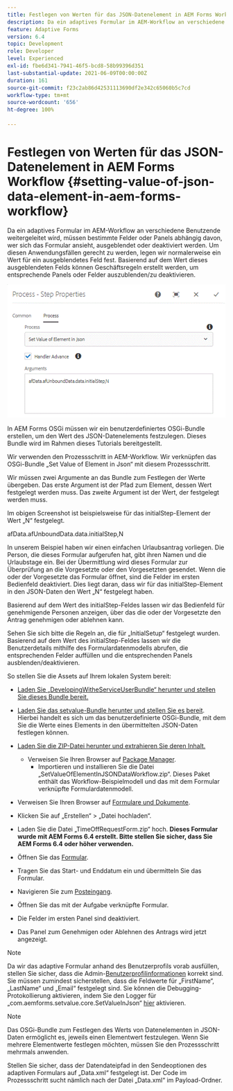 ```yaml
---
title: Festlegen von Werten für das JSON-Datenelement in AEM Forms Workflow
description: Da ein adaptives Formular im AEM-Workflow an verschiedene Benutzende weitergeleitet wird, müssen bestimmte Felder oder Panels abhängig davon, wer sich das Formular ansieht, ausgeblendet oder deaktiviert werden. Um diesen Anwendungsfällen gerecht zu werden, legen wir normalerweise ein Wert für ein ausgeblendetes Feld fest. Basierend auf dem Wert dieses ausgeblendeten Felds können Geschäftsregeln erstellt werden, um entsprechende Panels oder Felder auszublenden/zu deaktivieren.
feature: Adaptive Forms
version: 6.4
topic: Development
role: Developer
level: Experienced
exl-id: fbe6d341-7941-46f5-bcd8-58b99396d351
last-substantial-update: 2021-06-09T00:00:00Z
duration: 161
source-git-commit: f23c2ab86d42531113690df2e342c65060b5c7cd
workflow-type: tm+mt
source-wordcount: '656'
ht-degree: 100%

---
```


# Festlegen von Werten für das JSON-Datenelement in AEM Forms Workflow {#setting-value-of-json-data-element-in-aem-forms-workflow}

Da ein adaptives Formular im AEM-Workflow an verschiedene Benutzende weitergeleitet wird, müssen bestimmte Felder oder Panels abhängig davon, wer sich das Formular ansieht, ausgeblendet oder deaktiviert werden. Um diesen Anwendungsfällen gerecht zu werden, legen wir normalerweise ein Wert für ein ausgeblendetes Feld fest. Basierend auf dem Wert dieses ausgeblendeten Felds können Geschäftsregeln erstellt werden, um entsprechende Panels oder Felder auszublenden/zu deaktivieren.

![Festlegen eines Elementwerts in JSON-Daten](assets/capture-3.gif)

In AEM Forms OSGi müssen wir ein benutzerdefiniertes OSGi-Bundle erstellen, um den Wert des JSON-Datenelements festzulegen. Dieses Bundle wird im Rahmen dieses Tutorials bereitgestellt.

Wir verwenden den Prozessschritt in AEM-Workflow. Wir verknüpfen das OSGi-Bundle „Set Value of Element in Json“ mit diesem Prozessschritt.

Wir müssen zwei Argumente an das Bundle zum Festlegen der Werte übergeben. Das erste Argument ist der Pfad zum Element, dessen Wert festgelegt werden muss. Das zweite Argument ist der Wert, der festgelegt werden muss.

Im obigen Screenshot ist beispielsweise für das initialStep-Element der Wert „N“ festgelegt.

afData.afUnboundData.data.initialStep,N

In unserem Beispiel haben wir einen einfachen Urlaubsantrag vorliegen. Die Person, die dieses Formular aufgerufen hat, gibt ihren Namen und die Urlaubstage ein. Bei der Übermittlung wird dieses Formular zur Überprüfung an die Vorgesetzte oder den Vorgesetzten gesendet. Wenn die oder der Vorgesetzte das Formular öffnet, sind die Felder im ersten Bedienfeld deaktiviert. Dies liegt daran, dass wir für das initialStep-Element in den JSON-Daten den Wert „N“ festgelegt haben.

Basierend auf dem Wert des initialStep-Feldes lassen wir das Bedienfeld für genehmigende Personen anzeigen, über das die oder der Vorgesetzte den Antrag genehmigen oder ablehnen kann.

Sehen Sie sich bitte die Regeln an, die für „InitialSetup“ festgelegt wurden. Basierend auf dem Wert des initialStep-Feldes lassen wir die Benutzerdetails mithilfe des Formulardatenmodells abrufen, die entsprechenden Felder auffüllen und die entsprechenden Panels ausblenden/deaktivieren.

So stellen Sie die Assets auf Ihrem lokalen System bereit:

* [Laden Sie „DevelopingWitheServiceUserBundle“ herunter und stellen Sie dieses Bundle bereit.](/help/forms/assets/common-osgi-bundles/DevelopingWithServiceUser.jar)

* [Laden Sie das setvalue-Bundle herunter und stellen Sie es bereit](/help/forms/assets/common-osgi-bundles/SetValueApp.core-1.0-SNAPSHOT.jar). Hierbei handelt es sich um das benutzerdefinierte OSGi-Bundle, mit dem Sie die Werte eines Elements in den übermittelten JSON-Daten festlegen können.

* [Laden Sie die ZIP-Datei herunter und extrahieren Sie deren Inhalt.](assets/set-value-jsondata.zip)
   * Verweisen Sie Ihren Browser auf [Package Manager](http://localhost:4502/crx/packmgr/index.jsp).
      * Importieren und installieren Sie die Datei „SetValueOfElementInJSONDataWorkflow.zip“. Dieses Paket enthält das Workflow-Beispielmodell und das mit dem Formular verknüpfte Formulardatenmodell.

* Verweisen Sie Ihren Browser auf [Formulare und Dokumente](http://localhost:4502/aem/forms.html/content/dam/formsanddocuments).
* Klicken Sie auf „Erstellen“ > „Datei hochladen“.
* Laden Sie die Datei „TimeOffRequestForm.zip“ hoch.
  **Dieses Formular wurde mit AEM Forms 6.4 erstellt. Bitte stellen Sie sicher, dass Sie AEM Forms 6.4 oder höher verwenden.**
* Öffnen Sie das [Formular](http://localhost:4502/content/dam/formsanddocuments/timeoffrequest/jcr:content?wcmmode=disabled).
* Tragen Sie das Start- und Enddatum ein und übermitteln Sie das Formular.
* Navigieren Sie zum [Posteingang](http://localhost:4502/aem/inbox).
* Öffnen Sie das mit der Aufgabe verknüpfte Formular.
* Die Felder im ersten Panel sind deaktiviert.
* Das Panel zum Genehmigen oder Ablehnen des Antrags wird jetzt angezeigt.

>[!NOTE]
>
>Da wir das adaptive Formular anhand des Benutzerprofils vorab ausfüllen, stellen Sie sicher, dass die Admin-[Benutzerprofilinformationen](http://localhost:4502/security/users.html) korrekt sind. Sie müssen zumindest sicherstellen, dass die Feldwerte für „FirstName“, „LastName“ und „Email“ festgelegt sind.
>Sie können die Debugging-Protokollierung aktivieren, indem Sie den Logger für „com.aemforms.setvalue.core.SetValueInJson“ [hier](http://localhost:4502/system/console/slinglog) aktivieren.

>[!NOTE]
>
>Das OSGi-Bundle zum Festlegen des Werts von Datenelementen in JSON-Daten ermöglicht es, jeweils einen Elementwert festzulegen. Wenn Sie mehrere Elementwerte festlegen möchten, müssen Sie den Prozessschritt mehrmals anwenden.
>
>Stellen Sie sicher, dass der Datendateipfad in den Sendeoptionen des adaptiven Formulars auf „Data.xml“ festgelegt ist. Der Code im Prozessschritt sucht nämlich nach der Datei „Data.xml“ im Payload-Ordner.
